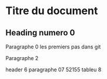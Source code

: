 # Titre du document

## Heading numero 0


Paragraphe 0
les premiers pas dans git 

Paragraphe 2


header 6
paragraphe 07
52155
tableu 8

